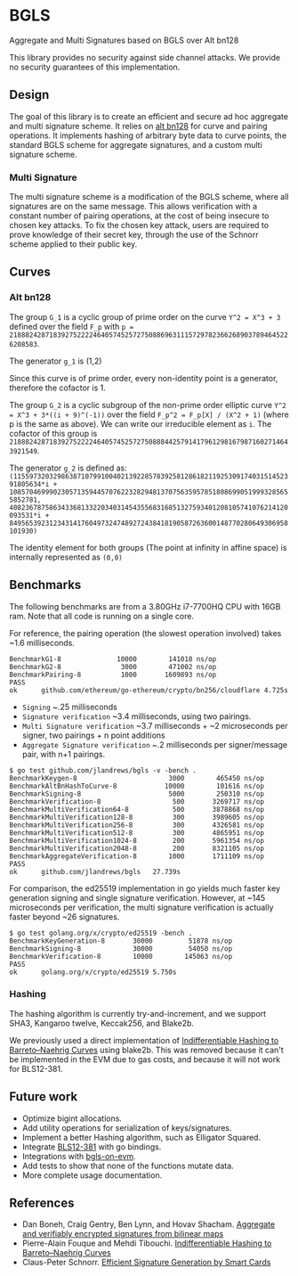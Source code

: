 # BGLS
Aggregate and Multi Signatures based on BGLS over Alt bn128

This library provides no security against side channel attacks. We provide no security guarantees of this implementation.

## Design
The goal of this library is to create an efficient and secure ad hoc aggregate and multi signature scheme. It relies on [alt bn128](https://github.com/ethereum/go-ethereum/tree/master/crypto/bn256) for curve and pairing operations. It implements hashing of arbitrary byte data to curve points, the standard BGLS scheme for aggregate signatures, and a custom multi signature scheme.

### Multi Signature
The multi signature scheme is a modification of the BGLS scheme, where all signatures are on the same message. This allows verification with a constant number of pairing operations, at the cost of being insecure to chosen key attacks. To fix the chosen key attack, users are required to prove knowledge of their secret key, through the use of the Schnorr scheme applied to their public key.

## Curves
### Alt bn128

The group `G_1` is a cyclic group of prime order on the curve `Y^2 = X^3 + 3` defined over the field `F_p` with `p = 21888242871839275222246405745257275088696311157297823662689037894645226208583`.

The generator `g_1` is (1,2)

Since this curve is of prime order, every non-identity point is a generator, therefore the cofactor is 1.

The group `G_2` is a cyclic subgroup of the non-prime order elliptic curve `Y^2 = X^3 + 3*((i + 9)^(-1))` over the field `F_p^2 = F_p[X] / (X^2 + 1)` (where p is the same as above). We can write our irreducible element as `i`. The cofactor of this group is `21888242871839275222246405745257275088844257914179612981679871602714643921549`.

The generator `g_2` is defined as: `(11559732032986387107991004021392285783925812861821192530917403151452391805634*i + 10857046999023057135944570762232829481370756359578518086990519993285655852781, 4082367875863433681332203403145435568316851327593401208105741076214120093531*i + 8495653923123431417604973247489272438418190587263600148770280649306958101930)`

The identity element for both groups (The point at infinity in affine space) is internally represented as `(0,0)`

## Benchmarks
The following benchmarks are from a 3.80GHz i7-7700HQ CPU with 16GB ram. Note that all code is running on a single core.

For reference, the pairing operation (the slowest operation involved) takes ~1.6 milliseconds.
```
BenchmarkG1-8        	   10000	    141018 ns/op
BenchmarkG2-8        	    3000	    471002 ns/op
BenchmarkPairing-8   	    1000	   1609893 ns/op
PASS
ok  	github.com/ethereum/go-ethereum/crypto/bn256/cloudflare	4.725s
```

- `Signing` ~.25 milliseconds
- `Signature verification` ~3.4 milliseconds, using two pairings.
- `Multi Signature verification` ~3.7 milliseconds + ~2 microseconds per signer, two pairings + n point additions
- `Aggregate Signature verification` ~.2 milliseconds per signer/message pair, with n+1 pairings.

```
$ go test github.com/jlandrews/bgls -v -bench .
BenchmarkKeygen-8                  	    3000	    465450 ns/op
BenchmarkAltBnHashToCurve-8        	   10000	    101616 ns/op
BenchmarkSigning-8                 	    5000	    250310 ns/op
BenchmarkVerification-8            	     500	   3269717 ns/op
BenchmarkMultiVerification64-8     	     500	   3878868 ns/op
BenchmarkMultiVerification128-8    	     300	   3989605 ns/op
BenchmarkMultiVerification256-8    	     300	   4326581 ns/op
BenchmarkMultiVerification512-8    	     300	   4865951 ns/op
BenchmarkMultiVerification1024-8   	     200	   5961354 ns/op
BenchmarkMultiVerification2048-8   	     200	   8321105 ns/op
BenchmarkAggregateVerification-8   	    1000	   1711109 ns/op
PASS
ok  	github.com/jlandrews/bgls	27.739s
```
For comparison, the ed25519 implementation in go yields much faster key generation signing and single signature verification. However, at ~145 microseconds per verification, the multi signature verification is actually faster beyond ~26 signatures.
```
$ go test golang.org/x/crypto/ed25519 -bench .
BenchmarkKeyGeneration-8   	   30000	     51878 ns/op
BenchmarkSigning-8         	   30000	     54050 ns/op
BenchmarkVerification-8    	   10000	    145063 ns/op
PASS
ok  	golang.org/x/crypto/ed25519	5.750s
```

### Hashing
The hashing algorithm is currently try-and-increment, and we support SHA3, Kangaroo twelve, Keccak256, and Blake2b.

We previously used a direct implementation of [Indifferentiable Hashing to Barreto–Naehrig Curves](http://www.di.ens.fr/~fouque/pub/latincrypt12.pdf) using blake2b. This was removed because it can't be implemented in the EVM due to gas costs, and because it will not work for BLS12-381.

## Future work
- Optimize bigint allocations.
- Add utility operations for serialization of keys/signatures.
- Implement a better Hashing algorithm, such as Elligator Squared.
- Integrate [BLS12-381](https://github.com/ebfull/pairing/tree/master/src/bls12_381) with go bindings.
- Integrations with [bgls-on-evm](https://github.com/jlandrews/bgls-on-evm).
- Add tests to show that none of the functions mutate data.
- More complete usage documentation.

## References
- Dan Boneh, Craig Gentry, Ben Lynn, and Hovav Shacham. [Aggregate and verifiably encrypted signatures from bilinear maps](https://www.iacr.org/archive/eurocrypt2003/26560416/26560416.pdf)
- Pierre-Alain Fouque and Mehdi Tibouchi. [Indifferentiable Hashing to
Barreto–Naehrig Curves](http://www.di.ens.fr/~fouque/pub/latincrypt12.pdf)
- Claus-Peter Schnorr. [Efficient Signature Generation by Smart Cards](https://pdfs.semanticscholar.org/3dfb/4764c0eaa69a12b78f3ec8736aae7e81de78.pdf)
